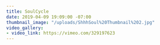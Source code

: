 ```yaml
---
title: SoulCycle
date: 2019-04-09 19:09:00 -07:00
thumbnail_image: "/uploads/ShhhSoul%20Thumbnail%202.jpg"
video_gallery:
- video_link: https://vimeo.com/329197623
---
```


